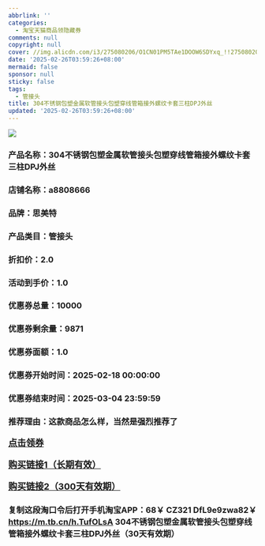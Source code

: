 ```yaml
---
abbrlink: ''
categories:
  - 淘宝天猫商品领隐藏券
comments: null
copyright: null
cover: //img.alicdn.com/i3/275080206/O1CN01PM5TAe1DOOW6SDYxq_!!275080206.png
date: '2025-02-26T03:59:26+08:00'
mermaid: false
sponsor: null
sticky: false
tags:
  - 管接头
title: 304不锈钢包塑金属软管接头包塑穿线管箱接外螺纹卡套三柱DPJ外丝
updated: '2025-02-26T03:59:26+08:00'
--- 
```


![](//img.alicdn.com/i3/275080206/O1CN01PM5TAe1DOOW6SDYxq_!!275080206.png)

### 产品名称：304不锈钢包塑金属软管接头包塑穿线管箱接外螺纹卡套三柱DPJ外丝
### 店铺名称：a8808666
### 品牌：思美特
### 产品类目：管接头
### 折扣价：2.0
### 活动到手价：1.0
### 优惠券总量：10000
### 优惠券剩余量：9871
### 优惠券面额：1.0
### 优惠券开始时间：2025-02-18 00:00:00	
### 优惠券结束时间：2025-03-04 23:59:59	
### 推荐理由：这款商品怎么样，当然是强烈推荐了

<p style="font-size: 18px; font-weight: bold;">
  <a href="这款商品太牛了！销售太火爆以至于没有设置" target="_blank">点击领券</a>
</p>
<p style="font-size: 18px; font-weight: bold;">
  <a href="https://s.click.taobao.com/t?e=m%3D2%26s%3DHM0Ht%2BpTBQJw4vFB6t2Z2ueEDrYVVa64LKpWJ%2Bin0XLjf2vlNIV67uW8xal2bDKcwg1qdhPjl1T3ID%2FV1RqsF4wnCJeELi4I%2FIEn%2BS1IjHAB0ghlTd7WlZVm%2FOAUUFw71qrpxiwMoCNxc1AtbZGVSzFtwdCCOTu3HcW4E8Nq%2FqmMHuv7RoNv0Q0jFsbsQ7KWDXkq6FrIcWLSazg49qtsP6E5DRLlf%2BLzmJWh3LTyIMkGFI7E%2FvLDSHODfzyyrSVbozvQCWI2PAlyfsBFZDqhxXSFvSTZM%2B%2F4A13NwUW6D5u7soyL2Vr4hKMtqiB9z8bUOYQwrhPE0iw%3D" target="_blank">购买链接1（长期有效）</a>
</p>
<p style="font-size: 18px; font-weight: bold;">
  <a href="https://s.click.taobao.com/jI3IRYs" target="_blank">购买链接2（300天有效期）</a>
</p>

### 复制这段淘口令后打开手机淘宝APP：68￥ CZ321 DfL9e9zwa82￥ https://m.tb.cn/h.TufOLsA  304不锈钢包塑金属软管接头包塑穿线管箱接外螺纹卡套三柱DPJ外丝（30天有效期）

